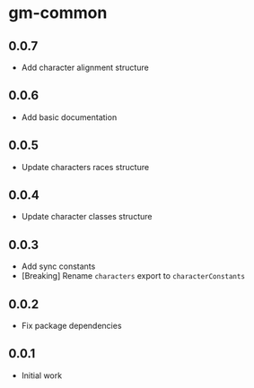# gm-common

## 0.0.7

- Add character alignment structure

## 0.0.6

- Add basic documentation

## 0.0.5

- Update characters races structure

## 0.0.4

- Update character classes structure

## 0.0.3

- Add sync constants
- [Breaking] Rename `characters` export to `characterConstants`

## 0.0.2

- Fix package dependencies

## 0.0.1

- Initial work
